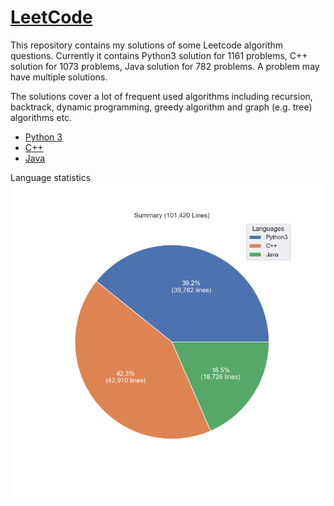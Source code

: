 # [LeetCode](https://leetcode.com/)

This repository contains my solutions of some Leetcode algorithm questions.
Currently it contains Python3 solution for 1161 problems, C++ solution for 1073 problems, Java solution for 782 problems.
A problem may have multiple solutions.

The solutions cover a lot of frequent used algorithms including recursion, backtrack, dynamic programming, greedy algorithm and graph (e.g. tree) algorithms etc.

* [Python 3](python3.md)
* [C++](cpp.md)
* [Java](java.md)

Language statistics
![summary](images/pie.png)
